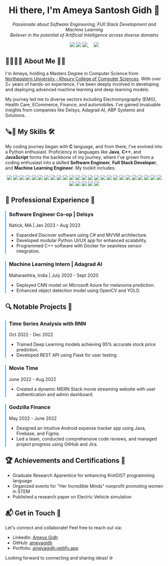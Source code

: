 <h1 align="center"> Hi there, I'm Ameya Santosh Gidh 👋 </h1>

<p align="center">
    <em>Passionate about Software Engineering, FUll Stack Development and Machine Learning </em>
    <br>
    <em>Believer in the potential of Artificial Intelligence across diverse domains</em>
</p>

<p align="center">
    <a href="https://www.linkedin.com/in/ameya-gidh"><img src="https://img.shields.io/badge/LinkedIn-Connect-blue?style=flat&logo=linkedin"></a>
    <a href="https://github.com/ameyagidh"><img src="https://img.shields.io/badge/GitHub-Follow-brightgreen?style=flat&logo=github"></a>
    <a href="https://ameyagidh.netlify.app">
        <img src="https://img.shields.io/badge/Portfolio-Visit-brightgreen?style=flat&logo=google-chrome&logoColor=white">
    </a>
    &nbsp;&nbsp;&nbsp;
    <a href="mailto:ameyagidh2@gmail.com">
        <img src="https://img.shields.io/badge/Email-Contact-red?style=flat&logo=gmail&logoColor=white">
    </a>
</p>

<h2> 👨‍🎓🙋‍♂️ About Me 💼🎒 </h2>

I'm Ameya, holding a Masters Degree in Computer Science from [Northeastern University - Khoury College of Computer Sciences](https://www.khoury.northeastern.edu/). With over 2+ years of hands-on experience, I've been deeply involved in developing and deploying advanced machine learning and deep learning models.

<!--I'm proud to have completed the Machine Learning Certification from [Stanford University](https://www.stanford.edu/) and the Deep Learning Specialization by [Andrew Ng](https://www.andrewng.org/).-->

My journey led me to diverse sectors including Electromyography (EMG), Health Care, ECommerce, Finance, and automobiles. I've gained invaluable insights from companies like Delsys, Adagrad AI, ABP Systems and Solutions.

<h2>🪚🔧 My Skills 🛠️</h2>

My coding journey began with __C__ language, and from there, I've evolved into a Python enthusiast. Proficiency in languages like __Java__, __C++__, and __JavaScript__ forms the backbone of my journey, where I've grown from a coding enthusiast into a skilled __Software Engineer__, __Full Stack Developer__, and __Machine Learning Engineer__. My toolkit includes:

<p align="center">
    <img src="https://img.shields.io/badge/Python-FFD43B?style=for-the-badge&logo=python&logoColor=darkgreen"> 
    <img src="https://img.shields.io/badge/Java-ED8B00?style=for-the-badge&logo=java&logoColor=white">
    <img src="https://img.shields.io/badge/C++-00599C?style=for-the-badge&logo=c%2B%2B&logoColor=white"> 
    <img src="https://img.shields.io/badge/JavaScript-F7DF1E?style=for-the-badge&logo=javascript&logoColor=black"> 
    <img src="https://img.shields.io/badge/C%23-239120?style=for-the-badge&logo=c-sharp&logoColor=white"> 
    <img src="https://img.shields.io/badge/C-00599C?style=for-the-badge&logo=c&logoColor=white">
    <img src="https://img.shields.io/badge/MATLAB-0076A8?style=for-the-badge&logo=mathworks&logoColor=white"> 
    <img src="https://img.shields.io/badge/TensorFlow-FF6F00?style=for-the-badge&logo=tensorflow&logoColor=white"> 
    <img src="https://img.shields.io/badge/PyTorch-EE4C2C?style=for-the-badge&logo=pytorch&logoColor=white"> 
    <img src="https://img.shields.io/badge/Pandas-2C2D72?style=for-the-badge&logo=pandas&logoColor=white"> 
    <img src="https://img.shields.io/badge/NLTK-41AB5D?style=for-the-badge&logo=nltk&logoColor=white">
    <img src="https://img.shields.io/badge/Amazon%20AWS-232F3E?style=for-the-badge&logo=amazon-aws&logoColor=white"> 
    <img src="https://img.shields.io/badge/Apache%20Kafka-231F20?style=for-the-badge&logo=apache-kafka&logoColor=white"> 
    <img src="https://img.shields.io/badge/Microsoft%20Azure-0089D6?style=for-the-badge&logo=microsoft-azure&logoColor=white"> 
    <img src="https://img.shields.io/badge/Docker-2496ED?style=for-the-badge&logo=docker&logoColor=white"> 
    <img src="https://img.shields.io/badge/Spring%20Boot-6DB33F?style=for-the-badge&logo=spring-boot&logoColor=white">
 <img src="https://img.shields.io/badge/Node.js-339933?style=for-the-badge&logo=node.js&logoColor=white"> 
    <img src="https://img.shields.io/badge/React-61DAFB?style=for-the-badge&logo=react&logoColor=black"> 
    <img src="https://img.shields.io/badge/Angular-DD0031?style=for-the-badge&logo=angular&logoColor=white"> 
    <img src="https://img.shields.io/badge/Express.js-000000?style=for-the-badge&logo=express&logoColor=white"> 
    <img src="https://img.shields.io/badge/jQuery-0769AD?style=for-the-badge&logo=jquery&logoColor=white">
   <img src="https://img.shields.io/badge/Flask-000000?style=for-the-badge&logo=flask&logoColor=white"> 
    <img src="https://img.shields.io/badge/Django-092E20?style=for-the-badge&logo=django&logoColor=white"> 
    <img src="https://img.shields.io/badge/Bootstrap-563D7C?style=for-the-badge&logo=bootstrap&logoColor=white"> 
    <img src="https://img.shields.io/badge/HTML-E34F26?style=for-the-badge&logo=html5&logoColor=white"> 
    <img src="https://img.shields.io/badge/CSS-1572B6?style=for-the-badge&logo=css3&logoColor=white">
    <img src="https://img.shields.io/badge/MongoDB-47A248?style=for-the-badge&logo=mongodb&logoColor=white"> 
    <img src="https://img.shields.io/badge/SQL%20Server-CC2927?style=for-the-badge&logo=microsoft-sql-server&logoColor=white"> 
    <img src="https://img.shields.io/badge/MySQL-4479A1?style=for-the-badge&logo=mysql&logoColor=white"> 
    <img src="https://img.shields.io/badge/Firebase-FFCA28?style=for-the-badge&logo=firebase&logoColor=black"> 
</p>

<h2> 💼 Professional Experience 💼 </h2>

<div style="border-left: 2px solid #3498db; padding-left: 10px; margin-bottom: 20px;">
    <h3>Software Engineer Co-op | Delsys</h3>
    <p>Natick, MA | Jan 2023 – Aug 2023</p>
    <ul>
        <li>Expanded Discover software using C# and MVVM architecture.</li>
        <li>Developed modular Python UI/UX app for enhanced scalability.</li>
        <li>Programmed C++ software with Docker for seamless sensor integration.</li>
    </ul>
</div>

<div style="border-left: 2px solid #3498db; padding-left: 10px; margin-bottom: 20px;">
    <h3>Machine Learning Intern | Adagrad AI</h3>
    <p>Maharashtra, India | July 2020 - Sept 2020</p>
    <ul>
        <li>Deployed CNN model on Microsoft Azure for melanoma prediction.</li>
        <li>Enhanced object detection model using OpenCV and YOLO.</li>
    </ul>
</div>

<!-- Add other experiences here -->

<h2>🔍 Notable Projects 🚀</h2>

<div style="border-left: 2px solid #3498db; padding-left: 10px; margin-bottom: 20px;">
    <h3>Time Series Analysis with RNN</h3>
    <p>Oct 2022 - Dec 2022</p>
    <ul>
        <li>Trained Deep Learning models achieving 95% accurate stock price prediction.</li>
        <li>Developed REST API using Flask for user testing.</li>
    </ul>
</div>

<div style="border-left: 2px solid #3498db; padding-left: 10px; margin-bottom: 20px;">
    <h3>Movie Time</h3>
    <p>June 2022 - Aug 2022</p>
    <ul>
        <li>Created a dynamic MERN Stack movie streaming website with user authentication and admin dashboard.</li>
    </ul>
</div>

<!-- Add more projects -->

<div style="border-left: 2px solid #3498db; padding-left: 10px;">
    <h3>Godzilla Finance</h3>
    <p>May 2022 - June 2022</p>
    <ul>
        <li>Designed an intuitive Android expense tracker app using Java, Firebase, and Figma.</li>
        <li>Led a team, conducted comprehensive code reviews, and managed project progress using GitHub and Jira.</li>
    </ul>
</div>

<h2>🏆 Achievements and Certifications 🌟</h2>

- Graduate Research Apprentice for enhancing KnitGIST programming language
- Organized events for "Her Incredible Minds" nonprofit promoting women in STEM
- Published a research paper on Electric Vehicle simulation

<h2>📬 Get in Touch 📧</h2>

Let's connect and collaborate! Feel free to reach out via:

- LinkedIn: [Ameya Gidh](https://www.linkedin.com/in/ameya-gidh)
- GitHub: [ameyagidh](https://github.com/ameyagidh)
- Portfolio: [ameyagidh.netlify.app](https://ameyagidh.netlify.app/)

Looking forward to connecting and sharing ideas! 🌐
